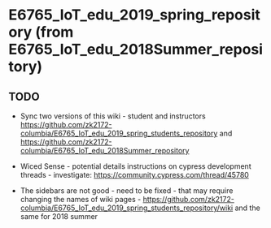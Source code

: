 # E6765_IoT_edu_2019_spring_repository    (from E6765_IoT_edu_2018Summer_repository)

## TODO 

* Sync two versions of this wiki - student and instructors  https://github.com/zk2172-columbia/E6765_IoT_edu_2019_spring_students_repository   and    https://github.com/zk2172-columbia/E6765_IoT_edu_2018Summer_repository

* Wiced Sense - potential details instructions on cypress development threads - investigate: https://community.cypress.com/thread/45780

* The sidebars are not good - need to be fixed - that may require changing the names of wiki pages - https://github.com/zk2172-columbia/E6765_IoT_edu_2019_spring_students_repository/wiki and the same for 2018 summer


